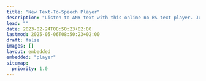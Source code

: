 ```yaml
---
title: "New Text-To-Speech Player"
description: "Listen to ANY text with this online no BS text player. Just paste your text, website URL, or upload a file and press play. Remembers your last position, so you can continue where you left off anytime. Free for basic usage."
lead: ""
date: 2023-02-24T08:50:23+02:00
lastmod: 2025-05-06T08:50:23+02:00
draft: false
images: []
layout: embedded
embedded: "player"
sitemap:
  priority: 1.0
---
```

